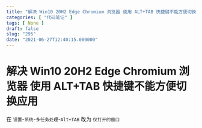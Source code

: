 ```yaml
---
title: "解决 Win10 20H2 Edge Chromium 浏览器 使用 ALT+TAB 快捷键不能方便切换应用"
categories: [ "代码笔记" ]
tags: [ None ]
draft: false
slug: "295"
date: "2021-06-27T12:40:15.000000"
---
```


# 解决 Win10 20H2 Edge Chromium 浏览器 使用 ALT+TAB 快捷键不能方便切换应用
在 `设置`-`系统`-`多任务处理`-`Alt+TAB` 改为 `仅打开的窗口`

